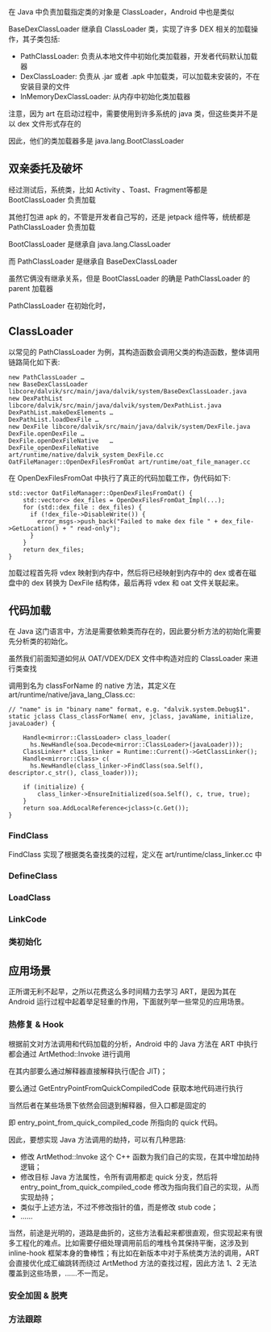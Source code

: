 
在 Java 中负责加载指定类的对象是 ClassLoader，Android 中也是类似

BaseDexClassLoader 继承自 ClassLoader 类，实现了许多 DEX 相关的加载操作，其子类包括:

- PathClassLoader: 负责从本地文件中初始化类加载器，开发者代码默认加载器
- DexClassLoader: 负责从 .jar 或者 .apk 中加载类，可以加载未安装的，不在安装目录的文件
- InMemoryDexClassLoader: 从内存中初始化类加载器

注意，因为 art 在启动过程中，需要使用到许多系统的 java 类，但这些类并不是以 dex 文件形式存在的

因此，他们的类加载器多是 java.lang.BootClassLoader

## 双亲委托及破坏

经过测试后，系统类，比如 Activity 、Toast、Fragment等都是 BootClassLoader 负责加载

其他打包进 apk 的，不管是开发者自己写的，还是 jetpack 组件等，统统都是 PathClassLoader 负责加载

BootClassLoader 是继承自 java.lang.ClassLoader

而 PathClassLoader 是继承自 BaseDexClassLoader

虽然它俩没有继承关系，但是 BootClassLoader 的确是 PathClassLoader 的 parent 加载器

PathClassLoader 在初始化时，

## ClassLoader

以常见的 PathClassLoader 为例，其构造函数会调用父类的构造函数，整体调用链路简化如下表:

```
new PathClassLoader	…
new BaseDexClassLoader	libcore/dalvik/src/main/java/dalvik/system/BaseDexClassLoader.java
new DexPathList	libcore/dalvik/src/main/java/dalvik/system/DexPathList.java
DexPathList.makeDexElements	…
DexPathList.loadDexFile	…
new DexFile	libcore/dalvik/src/main/java/dalvik/system/DexFile.java
DexFile.openDexFile	…
DexFile.openDexFileNative	…
DexFile_openDexFileNative	art/runtime/native/dalvik_system_DexFile.cc
OatFileManager::OpenDexFilesFromOat	art/runtime/oat_file_manager.cc
```

在 OpenDexFilesFromOat 中执行了真正的代码加载工作，伪代码如下:

```
std::vector OatFileManager::OpenDexFilesFromOat() {
    std::vector<> dex_files = OpenDexFilesFromOat_Impl(...);
    for (std::dex_file : dex_files) {
      if (!dex_file->DisableWrite()) {
        error_msgs->push_back("Failed to make dex file " + dex_file->GetLocation() + " read-only");
      }
    }
    return dex_files;
}
```

加载过程首先将 vdex 映射到内存中，然后将已经映射到内存中的 dex 或者在磁盘中的 dex 转换为 DexFile 结构体，最后再将 vdex 和 oat 文件关联起来。

## 代码加载

在 Java 这门语言中，方法是需要依赖类而存在的，因此要分析方法的初始化需要先分析类的初始化。

虽然我们前面知道如何从 OAT/VDEX/DEX 文件中构造对应的 ClassLoader 来进行类查找

调用到名为 classForName 的 native 方法，其定义在 art/runtime/native/java_lang_Class.cc:

```
// "name" is in "binary name" format, e.g. "dalvik.system.Debug$1".
static jclass Class_classForName( env, jclass, javaName, initialize, javaLoader) {

    Handle<mirror::ClassLoader> class_loader(
      hs.NewHandle(soa.Decode<mirror::ClassLoader>(javaLoader)));
    ClassLinker* class_linker = Runtime::Current()->GetClassLinker();
    Handle<mirror::Class> c(
      hs.NewHandle(class_linker->FindClass(soa.Self(), descriptor.c_str(), class_loader)));

    if (initialize) {
        class_linker->EnsureInitialized(soa.Self(), c, true, true);
    }
    return soa.AddLocalReference<jclass>(c.Get());
}
```

### FindClass

FindClass 实现了根据类名查找类的过程，定义在 art/runtime/class_linker.cc 中

### DefineClass

### LoadClass

### LinkCode

### 类初始化

## 应用场景

正所谓无利不起早，之所以花费这么多时间精力去学习 ART，是因为其在 Android 运行过程中起着举足轻重的作用，下面就列举一些常见的应用场景。

### 热修复 & Hook

根据前文对方法调用和代码加载的分析，Android 中的 Java 方法在 ART 中执行都会通过 ArtMethod::Invoke 进行调用

在其内部要么通过解释器直接解释执行(配合 JIT)；

要么通过 GetEntryPointFromQuickCompiledCode 获取本地代码进行执行

当然后者在某些场景下依然会回退到解释器，但入口都是固定的

即 entry_point_from_quick_compiled_code 所指向的 quick 代码。

因此，要想实现 Java 方法调用的劫持，可以有几种思路:

- 修改 ArtMethod::Invoke 这个 C++ 函数为我们自己的实现，在其中增加劫持逻辑；
- 修改目标 Java 方法属性，令所有调用都走 quick 分支，然后将 entry_point_from_quick_compiled_code 修改为指向我们自己的实现，从而实现劫持；
- 类似于上述方法，不过不修改指针的值，而是修改 stub code；
- ……

当然，前途是光明的，道路是曲折的，这些方法看起来都很直观，但实现起来有很多工程化的难点。比如需要仔细处理调用前后的堆栈令其保持平衡，这涉及到 inline-hook 框架本身的鲁棒性；有比如在新版本中对于系统类方法的调用，ART 会直接优化成汇编跳转而绕过 ArtMethod 方法的查找过程，因此方法 1、2 无法覆盖到这些场景，……不一而足。

### 安全加固 & 脱壳

### 方法跟踪



